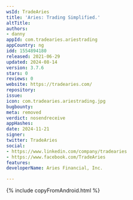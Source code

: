 ```yaml
---
wsId: TradeAries
title: 'Aries: Trading Simplified.'
altTitle: 
authors:
- danny
appId: com.tradearies.ariestrading
appCountry: ng
idd: 1554894180
released: 2021-06-29
updated: 2024-08-14
version: 3.7.6
stars: 0
reviews: 0
website: https://tradearies.com/
repository: 
issue: 
icon: com.tradearies.ariestrading.jpg
bugbounty: 
meta: removed
verdict: nosendreceive
appHashes: 
date: 2024-11-21
signer: 
twitter: TradeAries
social:
- https://www.linkedin.com/company/tradearies
- https://www.facebook.com/TradeAries
features: 
developerName: Aries Financial, Inc.

---
```


{% include copyFromAndroid.html %}
